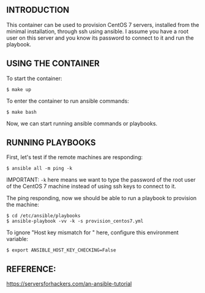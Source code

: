 ## INTRODUCTION

This container can be used to provision CentOS 7 servers, installed from
the minimal installation, through ssh using ansible. I assume you have a root
user on this server and you know its password to connect to it and run the
playbook.  

## USING THE CONTAINER

To start the container: 

    $ make up

To enter the container to run ansible commands: 

    $ make bash

Now, we can start running ansible commands or playbooks. 

## RUNNING PLAYBOOKS

First, let's test if the remote machines are responding: 

    $ ansible all -m ping -k   

IMPORTANT:
`-k` here means we want to type the password of the root user of the CentOS 7 
machine instead of using ssh keys to connect to it.

The ping responding, now we should be able to run a playbook to provision the
machine: 

    $ cd /etc/ansible/playbooks
    $ ansible-playbook -vv -k -s provision_centos7.yml 

To ignore "Host key mismatch for <ip>" here, configure this environment
variable: 

    $ export ANSIBLE_HOST_KEY_CHECKING=False


## REFERENCE: 
https://serversforhackers.com/an-ansible-tutorial
    
